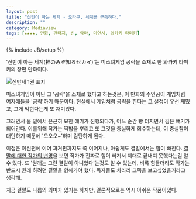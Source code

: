 ```yaml
---
layout: post
title: "신만이 아는 세계 - 오타쿠, 세계를 구축하다."
description: ""
category: Mediaview
tags: [★★★★, 만화, 판타지, 신, 악마, 미연시, 와카키 타미키]
---
```

{% include JB/setup %}



'신만이 아는 세계(神のみぞ知るセカイ)'는 미소녀게임 공략을 소재로 한 와카키 타미키의 장편 만화이다.

![신만세 1권 표지](https://lh4.googleusercontent.com/-8qbdOxGz_kk/VMKChhYXkQI/AAAAAAAAOlo/uWPHJXbog-Q/s0/kaminomi_1_kr_cover.jpg "'신만세'는 신만이 아는 세계에서 벌어지는 신만의 이야기다.")

미소녀게임이 아닌 그 '공략'을 소재로 했다고 하는것은, 이 만화의 주인공이 게임처럼 여자애들을 '공략'하기 때문이다.
현실에서 게임처럼 공략을 한다는 그 설정이 우선 재밌고, 그게 먹힌다는게 또 재미있다.

그러면서 물 밑에서 은근히 묘한 얘기가 진행되다가, 어느 순간 빵 터지면서 깊은 얘기가 되어간다.
이를위해 작가는 떡밥을 뿌리고 또 그것을 충실하게 회수하는데, 이 충실함이 대단하기 때문에 '오오오~'하며 감탄하게 된다.

이점은 여신편에 이어 과거편까지도 쭉 이어지나, 아쉽게도 결말에서는 힘이 빠진다. [결말에 대한 작가의 변명](http://blog.naver.com/365wide/220093252993)을 보면 작가가 진짜로 힘이 빠져서 제대로 끝내지 못했다는걸 알 수 있다. 또 '원래는 그런 결말이 아니었다'는것도 알 수 있는데, 비록 힘들더라도 작가는 반드시 원래 하려던 결말을 향해가야 했다. 독자들도 차라리 그쪽을 보고싶었을거라고 생각해.

지금 결말도 나름의 의미가 있기는 하지만, 결론적으로는 역시 아쉬운 작품이었다.
